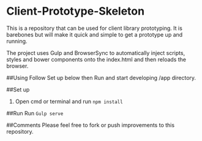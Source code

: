 # Client-Prototype-Skeleton
This is a repository that can be used for client library prototyping. 
It is barebones but will make it quick and simple to get a prototype up and running.

The project uses Gulp and BrowserSync to automatically inject scripts, styles and bower components onto the index.html and then reloads the browser.

##Using
Follow Set up below then Run and start developing /app directory.

##Set up
1. Open cmd or terminal and run `npm install`

##Run
Run `Gulp serve`

##Comments
Please feel free to fork or push improvements to this repository.
